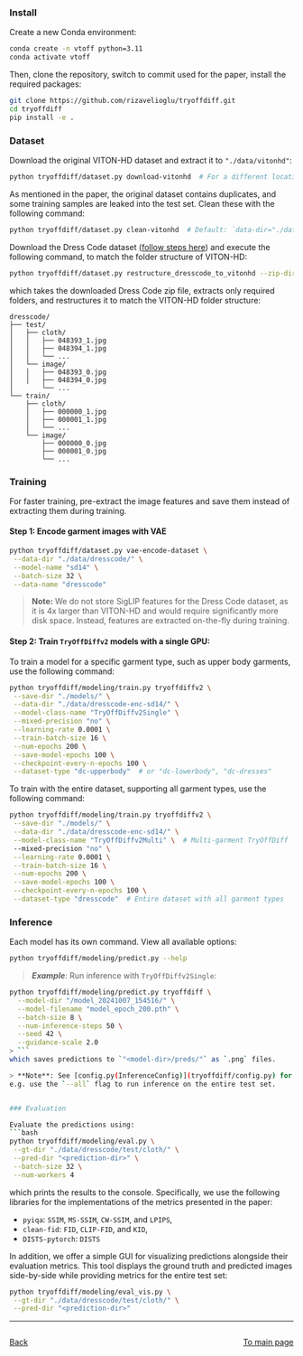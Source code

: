 ### Install
Create a new Conda environment:
```bash
conda create -n vtoff python=3.11
conda activate vtoff
```

Then, clone the repository, switch to commit used for the paper, install the required packages:
```bash
git clone https://github.com/rizavelioglu/tryoffdiff.git
cd tryoffdiff
pip install -e .
```

### Dataset
Download the original VITON-HD dataset and extract it to `"./data/vitonhd"`:
```bash
python tryoffdiff/dataset.py download-vitonhd  # For a different location: output-dir="<other-folder>"
```
As mentioned in the paper, the original dataset contains duplicates, and some training samples are leaked into the test
set. Clean these with the following command:
```bash
python tryoffdiff/dataset.py clean-vitonhd  # Default: `data-dir="./data/vitonhd"`
```

Download the Dress Code dataset ([follow steps here](https://github.com/aimagelab/dress-code)) and execute the following command, to match the folder structure of VITON-HD:
```bash
python tryoffdiff/dataset.py restructure_dresscode_to_vitonhd --zip-dir "/path/to/DressCode.zip"
```
which takes the downloaded Dress Code zip file, extracts only required folders, and restructures it to match the VITON-HD folder structure:
```
dresscode/
├── test/
│   ├── cloth/
│   │   ├── 048393_1.jpg
│   │   ├── 048394_1.jpg
│   │   └── ...
│   └── image/
│   │   ├── 048393_0.jpg
│   │   ├── 048394_0.jpg
│       └── ...
└── train/
    ├── cloth/
    │   ├── 000000_1.jpg
    │   ├── 000001_1.jpg
    │   └── ...
    └── image/
        ├── 000000_0.jpg
        ├── 000001_0.jpg
        └── ...
```

### Training
For faster training, pre-extract the image features and save them instead of extracting them during training.

#### Step 1: Encode garment images with VAE
```bash
python tryoffdiff/dataset.py vae-encode-dataset \
 --data-dir "./data/dresscode/" \
 --model-name "sd14" \
 --batch-size 32 \
 --data-name "dresscode"
 ```

> **Note:** We do not store SigLIP features for the Dress Code dataset, as it is 4x larger than VITON-HD and
would require significantly more disk space. Instead, features are extracted on-the-fly during training.

#### Step 2: Train `TryOffDiffv2` models with a single GPU:
To train a model for a specific garment type, such as upper body garments, use the following command:
```bash
python tryoffdiff/modeling/train.py tryoffdiffv2 \
 --save-dir "./models/" \
 --data-dir "./data/dresscode-enc-sd14/" \
 --model-class-name "TryOffDiffv2Single" \
 --mixed-precision "no" \
 --learning-rate 0.0001 \
 --train-batch-size 16 \
 --num-epochs 200 \
 --save-model-epochs 100 \
 --checkpoint-every-n-epochs 100 \
 --dataset-type "dc-upperbody"  # or "dc-lowerbody", "dc-dresses"
```

To train with the entire dataset, supporting all garment types, use the following command:
```bash
python tryoffdiff/modeling/train.py tryoffdiffv2 \
 --save-dir "./models/" \
 --data-dir "./data/dresscode-enc-sd14/" \
 --model-class-name "TryOffDiffv2Multi" \  # Multi-garment TryOffDiff
 --mixed-precision "no" \
 --learning-rate 0.0001 \
 --train-batch-size 16 \
 --num-epochs 200 \
 --save-model-epochs 100 \
 --checkpoint-every-n-epochs 100 \
 --dataset-type "dresscode"  # Entire dataset with all garment types
```


### Inference
Each model has its own command. View all available options:
```bash
python tryoffdiff/modeling/predict.py --help
```

> **_Example_**: Run inference with `TryOffDiffv2Single`:
```bash
python tryoffdiff/modeling/predict.py tryoffdiff \
  --model-dir "/model_20241007_154516/" \
  --model-filename "model_epoch_200.pth" \
  --batch-size 8 \
  --num-inference-steps 50 \
  --seed 42 \
  --guidance-scale 2.0
> ```
which saves predictions to `"<model-dir>/preds/"` as `.png` files.

> **Note**: See [config.py(InferenceConfig)](tryoffdiff/config.py) for all possible arguments,
e.g. use the `--all` flag to run inference on the entire test set.


### Evaluation

Evaluate the predictions using:
```bash
python tryoffdiff/modeling/eval.py \
 --gt-dir "./data/dresscode/test/cloth/" \
 --pred-dir "<prediction-dir>" \
 --batch-size 32 \
 --num-workers 4
 ```
which prints the results to the console.
Specifically, we use the following libraries for the implementations of the metrics presented in the paper:
- `pyiqa`: `SSIM`, `MS-SSIM`, `CW-SSIM`, and `LPIPS`,
- `clean-fid`: `FID`, `CLIP-FID`, and `KID`,
- `DISTS-pytorch`: `DISTS`

In addition, we offer a simple GUI for visualizing predictions alongside their evaluation metrics. This tool displays the ground truth and predicted images side-by-side while providing metrics for the entire test set:
```bash
python tryoffdiff/modeling/eval_vis.py \
 --gt-dir "./data/dresscode/test/cloth/" \
 --pred-dir "<prediction-dir>"
```


---
<div style="display: flex; justify-content: space-between;">

   [Back](v1_instructions.md)

   [To main page](../README.md)

</div>
